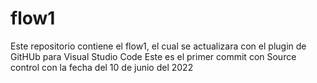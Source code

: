 # flow1
Este repositorio contiene el flow1, el cual se actualizara con el plugin de GitHUb  para Visual Studio Code
Este es el primer commit con Source control con la fecha del 10 de junio del 2022 
